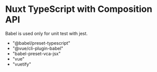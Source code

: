 # Nuxt TypeScript with Composition API

Babel is used only for unit test with jest.
- "@babel/preset-typescript"
- "@vue/cli-plugin-babel"
- "babel-preset-vca-jsx"
- "vue"
- "vuetify"
